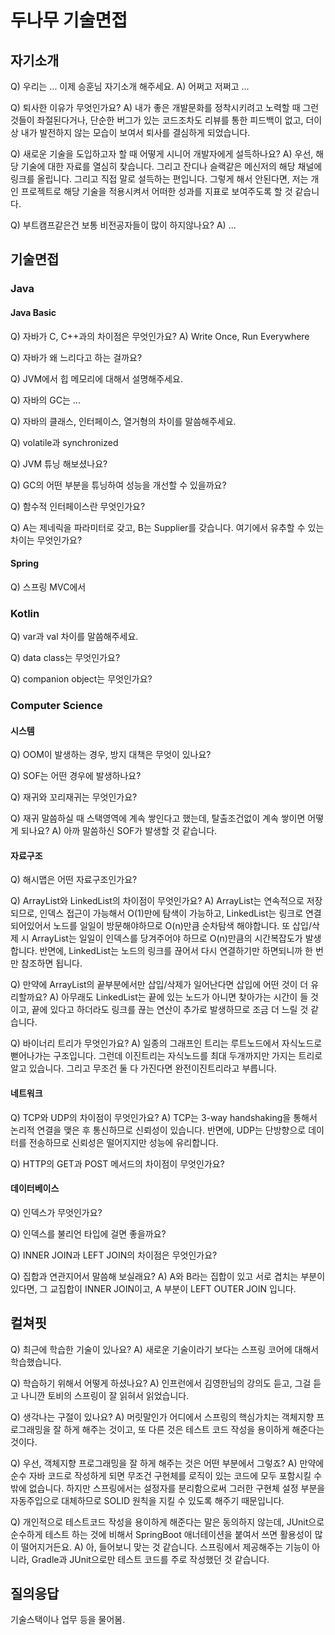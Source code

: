 # 두나무 기술면접

## 자기소개

Q) 우리는 ... 이제 승훈님 자기소개 해주세요.
A) 어쩌고 저쩌고 ...

Q) 퇴사한 이유가 무엇인가요?
A) 내가 좋은 개발문화를 정착시키려고 노력할 때 그런것들이 좌절된다거나, 단순한 버그가 있는 코드조차도 리뷰를 통한 피드백이 없고, 더이상 내가 발전하지 않는 모습이 보여서 퇴사를 결심하게 되었습니다.

Q) 새로운 기술을 도입하고자 할 때 어떻게 시니어 개발자에게 설득하나요?
A) 우선, 해당 기술에 대한 자료를 열심히 찾습니다. 그리고 잔디나 슬랙같은 메신저의 해당 채널에 링크를 올립니다. 그리고 직접 말로 설득하는 편입니다. 그렇게 해서 안된다면, 저는 개인 프로젝트로 해당 기술을 적용시켜서 어떠한 성과를 지표로 보여주도록 할 것 같습니다.

Q) 부트캠프같은건 보통 비전공자들이 많이 하지않나요?
A) ...

## 기술면접

### Java

#### Java Basic

Q) 자바가 C, C++과의 차이점은 무엇인가요?
A) Write Once, Run Everywhere

Q) 자바가 왜 느리다고 하는 걸까요?

Q) JVM에서 힙 메모리에 대해서 설명해주세요.

Q) 자바의 GC는 ...

Q) 자바의 클래스, 인터페이스, 열거형의 차이를 말씀해주세요.

Q) volatile과 synchronized

Q) JVM 튜닝 해보셨나요?

Q) GC의 어떤 부분을 튜닝하여 성능을 개선할 수 있을까요?

Q) 함수적 인터페이스란 무엇인가요?

Q) A는 제네릭을 파라미터로 갖고, B는 Supplier를 갖습니다. 여기에서 유추할 수 있는 차이는 무엇인가요?

#### Spring

Q) 스프링 MVC에서 

### Kotlin

Q) var과 val 차이를 말씀해주세요.

Q) data class는 무엇인가요?

Q) companion object는 무엇인가요?

### Computer Science

#### 시스템

Q) OOM이 발생하는 경우, 방지 대책은 무엇이 있나요?

Q) SOF는 어떤 경우에 발생하나요?

Q) 재귀와 꼬리재귀는 무엇인가요?

Q) 재귀 말씀하실 때 스택영역에 계속 쌓인다고 했는데, 탈출조건없이 계속 쌓이면 어떻게 되나요?
A) 아까 말씀하신 SOF가 발생할 것 같습니다.

#### 자료구조

Q) 해시맵은 어떤 자료구조인가요?

Q) ArrayList와 LinkedList의 차이점이 무엇인가요?
A) ArrayList는 연속적으로 저장되므로, 인덱스 접근이 가능해서 O(1)만에 탐색이 가능하고, LinkedList는 링크로 연결되어있어서 노드를 일일이 방문해야하므로 O(n)만큼 순차탐색 해야합니다. 또 삽입/삭제 시 ArrayList는 일일이 인덱스를 당겨주어야 하므로 O(n)만큼의 시간복잡도가 발생합니다. 반면에, LinkedList는 노드의 링크를 끊어서 다시 연결하기만 하면되니까 한 번만 참조하면 됩니다.

Q) 만약에 ArrayList의 끝부분에서만 삽입/삭제가 일어난다면 삽입에 어떤 것이 더 유리할까요?
A) 아무래도 LinkedList는 끝에 있는 노드가 아니면 찾아가는 시간이 들 것이고, 끝에 있다고 하더라도 링크를 끊는 연산이 추가로 발생하므로 조금 더 느릴 것 같습니다.

Q) 바이너리 트리가 무엇인가요?
A) 일종의 그래프인 트리는 루트노드에서 자식노드로 뻗어나가는 구조입니다. 그런데 이진트리는 자식노드를 최대 두개까지만 가지는 트리로 알고 있습니다. 그리고 무조건 둘 다 가진다면 완전이진트리라고 부릅니다.

#### 네트워크

Q) TCP와 UDP의 차이점이 무엇인가요?
A) TCP는 3-way handshaking을 통해서 논리적 연결을 맺은 후 통신하므로 신뢰성이 있습니다. 반면에, UDP는 단방향으로 데이터를 전송하므로 신뢰성은 떨어지지만 성능에 유리합니다.

Q) HTTP의 GET과 POST 메서드의 차이점이 무엇인가요?

#### 데이터베이스

Q) 인덱스가 무엇인가요?

Q) 인덱스를 불리언 타입에 걸면 좋을까요?

Q) INNER JOIN과 LEFT JOIN의 차이점은 무엇인가요?

Q) 집합과 연관지어서 말씀해 보실래요?
A) A와 B라는 집합이 있고 서로 겹치는 부분이 있다면, 그 교집합이 INNER JOIN이고, A 부분이 LEFT OUTER JOIN 입니다.

## 컬쳐핏

Q) 최근에 학습한 기술이 있나요?
A) 새로운 기술이라기 보다는 스프링 코어에 대해서 학습했습니다.

Q) 학습하기 위해서 어떻게 하셨나요?
A) 인프런에서 김영한님의 강의도 듣고, 그걸 듣고 나니깐 토비의 스프링이 잘 읽혀서 읽었습니다.

Q) 생각나는 구절이 있나요?
A) 머릿말인가 어디에서 스프링의 핵심가치는 객체지향 프로그래밍을 잘 하게 해주는 것이고, 또 다른 것은 테스트 코드 작성을 용이하게 해준다는 것이다.

Q) 우선, 객체지향 프로그래밍을 잘 하게 해주는 것은 어떤 부분에서 그렇죠?
A) 만약에 순수 자바 코드로 작성하게 되면 무조건 구현체를 로직이 있는 코드에 모두 포함시킬 수 밖에 없습니다. 하지만 스프링에서는 설정자를 분리함으로써 그러한 구현체 설정 부분을 자동주입으로 대체하므로 SOLID 원칙을 지킬 수 있도록 해주기 때문입니다.

Q) 개인적으로 테스트코드 작성을 용이하게 해준다는 말은 동의하지 않는데, JUnit으로 순수하게 테스트 하는 것에 비해서 SpringBoot 애너테이션을 붙여서 쓰면 활용성이 많이 떨어지거든요.
A) 아, 들어보니 맞는 것 같습니다. 스프링에서 제공해주는 기능이 아니라, Gradle과 JUnit으로만 테스트 코드를 주로 작성했던 것 같습니다.

## 질의응답

기술스택이나 업무 등을 물어봄.
